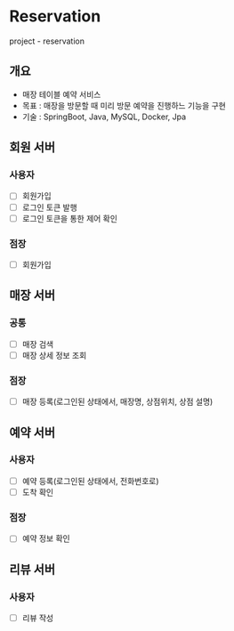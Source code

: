# Reservation
project - reservation


## 개요
- 매장 테이블 예약 서비스
- 목표 : 매장을 방문할 때 미리 방문 예약을 진행하느 기능을 구현
- 기술 : SpringBoot, Java, MySQL, Docker, Jpa


## 회원 서버
### 사용자
- [ ] 회원가입
- [ ] 로그인 토큰 발행
- [ ] 로그인 토큰을 통한 제어 확인
### 점장
- [ ] 회원가입


## 매장 서버
### 공통
- [ ] 매장 검색
- [ ] 매장 상세 정보 조회
### 점장
- [ ] 매장 등록(로그인된 상태에서, 매장명, 상점위치, 상점 설명)


## 예약 서버
### 사용자
- [ ] 예약 등록(로그인된 상태에서, 전화번호로)
- [ ] 도착 확인
### 점장
- [ ] 예약 정보 확인

## 리뷰 서버
### 사용자
- [ ] 리뷰 작성
